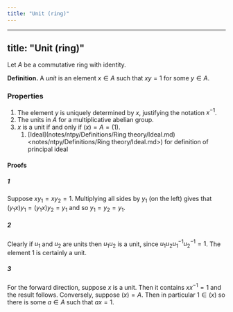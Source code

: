 ```yaml
---
title: "Unit (ring)"
---
```


---
title: "Unit (ring)"
---

Let $A$ be a commutative ring with identity. 

**Definition.** A _unit_ is an element $x\in A$ such that $xy=1$ for some $y\in A$.

### Properties
1. The element $y$ is uniquely determined by $x$, justifying the notation $x^{-1}$.
2. The units in $A$ for a multiplicative abelian group.
3. $x$ is a unit if and only if $(x)=A=(1)$.
	1. [Ideal](notes/ntpy/Definitions/Ring theory/Ideal.md)<notes/ntpy/Definitions/Ring theory/Ideal.md>) for definition of principal ideal

#### Proofs
##### 1
Suppose $xy_1=xy_2=1$.  Multiplying all sides by $y_1$ (on the left) gives that $(y_1x)y_1=(y_1x)y_2=y_1$ and so $y_1=y_2=y_1$. 
##### 2
Clearly if $u_1$ and $u_2$ are units then $u_1u_2$ is a unit, since $u_1u_2u_1^{-1}u_2^{-1}=1$. The element 1 is certainly a unit.
##### 3
For the forward direction, suppose $x$ is a unit. Then it contains $xx^{-1}=1$ and the result follows. Conversely, suppose $(x)=A$. Then in particular $1\in (x)$ so there is some $a\in A$ such that $ax=1$. 
